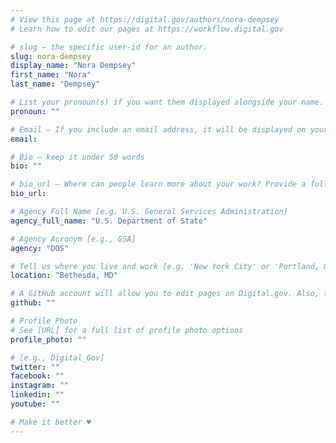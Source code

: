 ```yaml
---
# View this page at https://digital.gov/authors/nora-dempsey
# Learn how to edit our pages at https://workflow.digital.gov

# slug — the specific user-id for an author.
slug: nora-dempsey
display_name: "Nora Dempsey"
first_name: "Nora"
last_name: "Dempsey"

# List your pronoun(s) if you want them displayed alongside your name. If blank, we'll use just your name. Learn more http://mypronouns.org
pronoun: ""

# Email — If you include an email address, it will be displayed on your profile page
email: 

# Bio — keep it under 50 words
bio: ""

# bio_url — Where can people learn more about your work? Provide a full URL [e.g. 'https://www.example.gov/']
bio_url: 

# Agency Full Name [e.g. U.S. General Services Administration]
agency_full_name: "U.S. Department of State"

# Agency Acronym [e.g., GSA]
agency: "DOS"

# Tell us where you live and work [e.g. 'New York City' or 'Portland, OR']
location: "Bethesda, MD"

# A GitHub account will allow you to edit pages on Digital.gov. Also, the image used in your GitHub account can be used to populate your digital.gov profile photo. Learn more about getting a Github account at [URL]
github: ""

# Profile Photo
# See [URL] for a full list of profile photo options
profile_photo: ""

# [e.g., Digital_Gov]
twitter: ""
facebook: ""
instagram: ""
linkedin: ""
youtube: ""

# Make it better ♥
---
```

